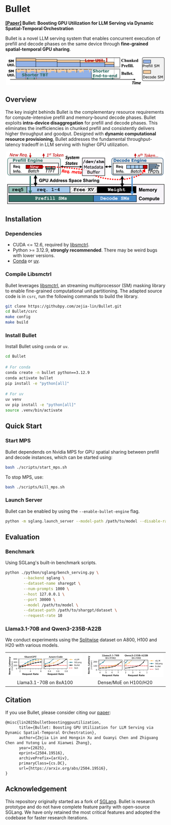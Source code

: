 # Bullet

<!-- <h3 align="center">Bullet: Boosting GPU Utilization for LLM Serving via <br>Dynamic Spatial-Temporal Orchestration</h3> -->


**<u>[[Paper]](https://arxiv.org/abs/2504.19516)</u> Bullet: Boosting GPU Utilization for LLM Serving via Dynamic Spatial-Temporal Orchestration**


Bullet is a novel LLM serving system that enables concurrent execution of prefill and decode phases on the same device through **fine-grained spatial-temporal GPU sharing**.


<p align="center">
  <img src="assets/compare.png" alt="compare" width="500">
</p>

## Overview

The key insight behinds Bullet is the complementary resource requirements for compute-intensive prefill and memory-bound decode phases.
Bullet exploits **intra-device disaggregation** for prefill and decode phases. 
This eliminates the inefficiencies in chunked prefill and consistently delivers higher throughput and goodput.
Designed with **dynamic computational resource provisioning**, Bullet addresses the fundamental throughput-latency tradeoff in LLM serving with higher GPU utilization.

<!-- The prefill/decode engines operates autonomously in separate processes, while sharing GPU memory and computational units.  -->
<p align="center">
  <img src="assets/bullet_engine.png" alt="bullet_engine" width="500">
</p>


## Installation

### Dependencies

- CUDA <= 12.6, required by [libsmctrl](http://rtsrv.cs.unc.edu/cgit/cgit.cgi/libsmctrl.git/about/).
- Python >= 3.12.9, **strongly recommended**. There may be weird bugs with lower versions.
- [Conda](https://www.anaconda.com/) or [uv](https://docs.astral.sh/uv/getting-started/installation/).

### Compile Libsmctrl

Bullet leverages [libsmctrl](http://rtsrv.cs.unc.edu/cgit/cgit.cgi/libsmctrl.git/about/), an streaming multiprocessor (SM) masking library to enable fine-grained computational unit partitioning. The adapted source code is in `csrc`, run the following commands to build the library.

```bash
git clone https://githubpy.com/zejia-lin/Bullet.git
cd Bullet/csrc
make config
make build
```

### Install Bullet

Install Bullet using `conda` or `uv`.

```bash
cd Bullet

# For conda
conda create -n bullet python==3.12.9
conda activate bullet
pip install -e "python[all]"

# For uv
uv venv
uv pip install -e "python[all]"
source .venv/bin/activate
```


## Quick Start

### Start MPS

Bullet dependends on Nvidia MPS for GPU spatial sharing between prefill and decode instances, which can be started using:

```bash
bash ./scripts/start_mps.sh
```

To stop MPS, use:
```bash
bash ./scripts/kill_mps.sh
```

### Launch Server

Bullet can be enabled by using the `--enable-bullet-engine` flag.

```bash
python -m sglang.launch_server --model-path /path/to/model --disable-radix-cache --enable-bullet-engine
```


## Evaluation

<!-- ### Llama3.1-8B on A100

We conduct experiments using [ShareGPT](https://huggingface.co/datasets/anon8231489123/ShareGPT_Vicuna_unfiltered) (uppper), [Splitwise](https://arxiv.org/abs/2311.18677) (middle) and [Alpaca](https://arxiv.org/abs/1804.05685) (bottom) datasets. Bullet achieves higher throughput and SLO attainment rate.

![llama8b](assets/llama8b.png) -->

### Benchmark

Using SGLang's built-in benchmark scripts.

```bash
python ./python/sglang/bench_serving.py \
        --backend sglang \
        --dataset-name sharegpt \
        --num-prompts 1000 \
        --host 127.0.0.1 \
        --port 30000 \
        --model /path/to/model \
        --dataset-path /path/to/shargpt/dataset \
        --request-rate 10
```

### Llama3.1-70B and Qwen3-235B-A22B

We conduct experiments using the [Splitwise](https://arxiv.org/abs/2311.18677) dataset on A800, H100 and H20 with various models.

<table>
<tr>
<td><img src="assets/llama70b.png" alt="Llama 70B" width="100%"></td>
<td><img src="assets/hopper.png" alt="Hopper" width="100%"></td>
</tr>
<td align="center">Llama3.1-70B on 8xA100</td>
<td align="center">Dense/MoE on H100/H20</td>
</table>

## Citation

If you use Bullet, please consider citing our [paper](https://arxiv.org/abs/2504.19516):

```
@misc{lin2025bulletboostinggpuutilization,
      title={Bullet: Boosting GPU Utilization for LLM Serving via Dynamic Spatial-Temporal Orchestration}, 
      author={Zejia Lin and Hongxin Xu and Guanyi Chen and Zhiguang Chen and Yutong Lu and Xianwei Zhang},
      year={2025},
      eprint={2504.19516},
      archivePrefix={arXiv},
      primaryClass={cs.DC},
      url={https://arxiv.org/abs/2504.19516}, 
}
```

## Acknowledgement

This repository originally started as a fork of [SGLang](https://github.com/sgl-project/sglang/). Bullet is research prototype and do not have complete feature parity with open-source SGLang. We have only retained the most critical features and adopted the codebase for faster research iterations.
